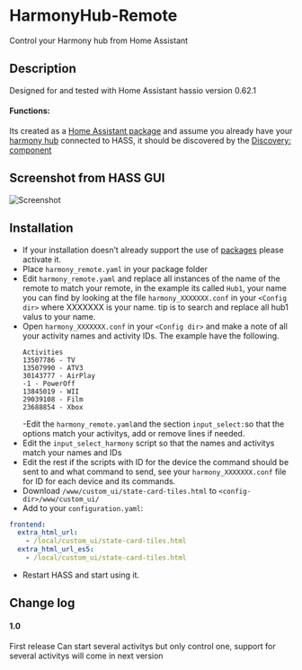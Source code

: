 # HarmonyHub-Remote
Control your Harmony hub from Home Assistant

## Description
Designed for and tested with Home Assistant hassio version 0.62.1

 #### Functions:

Its created as a [Home Assistant package](https://home-assistant.io/docs/configuration/packages/) and assume you already have your [harmony hub](https://home-assistant.io/components/remote.harmony/) connected to HASS, it should be discovered by the [Discovery: component](https://home-assistant.io/components/discovery/)

## Screenshot from HASS GUI
<img src="https://github.com/Gnaget2/HarmonyHub-Remote/blob/master/Images/Screenshot.png" alt="Screenshot" />

## Installation
- If your installation doesn’t already support the use of [packages](https://home-assistant.io/docs/configuration/packages/) please activate it.
- Place `harmony_remote.yaml` in your package folder
- Edit `harmony_remote.yaml` and replace all instances of the name of the remote to match your remote, in the example its called `Hub1`, your name you can find by looking at the file `harmony_XXXXXXX.conf` in your `<Config dir>` where XXXXXXX is your name. tip is to search and replace all hub1 valus to your name.
- Open `harmony_XXXXXXX.conf` in your `<Config dir>` and make a note of all your activity names and activity IDs. The example have the following.
  ```
  Activities
  13507786 - TV
  13507990 - ATV3
  30143777 - AirPlay
  -1 - PowerOff
  13845019 - WII
  29039108 - Film
  23688854 - Xbox
  ```
  -Edit the `harmony_remote.yaml`and the section `input_select:`so that the options match your activitys, add or remove lines if needed.
- Edit the `input_select_harmony` script so that the names and activitys match your names and IDs
- Edit the rest if the scripts with ID for the device the command should be sent to and what command to send, see your `harmony_XXXXXXX.conf` file for ID for each device and its commands.
- Download `/www/custom_ui/state-card-tiles.html` to `<config-dir>/www/custom_ui/`
- Add to your `configuration.yaml`:
```yaml
frontend:
  extra_html_url:
    - /local/custom_ui/state-card-tiles.html
  extra_html_url_es5:
    - /local/custom_ui/state-card-tiles.html
```
- Restart HASS and start using it.



## Change log

#### 1.0
First release
Can start several activitys but only control one, support for several activitys will come in next version




